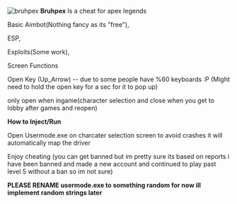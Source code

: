 ![bruhpex](https://user-images.githubusercontent.com/102002902/160259680-a6206140-c914-45a1-a0c6-8c704d110e11.png)
<b>Bruhpex</b>
Is a cheat for apex legends 

Basic Aimbot(Nothing fancy as its "free"),

ESP,

Exploits(Some work),

Screen Functions

Open Key (Up_Arrow) -- due to some people have %60 keyboards :P (Might need to hold the open key for a sec for it to pop up)

only open when ingame(character selection and close when you get to lobby after games and reopen)

<b>How to Inject/Run</b>

Open Usermode.exe on charcater selection screen to avoid crashes it will automatically map the driver

Enjoy cheating (you can get banned but im pretty sure its based on reports i have been banned and made a new account and continued to play past level 5 without a ban so im not sure)


<B>PLEASE RENAME usermode.exe to something random for now ill implement random strings later</b>
